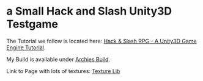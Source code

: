 # a Small Hack and Slash Unity3D Testgame


The Tutorial we follow is located here: [Hack & Slash RPG - A Unity3D Game Engine Tutorial](http://www.burgzergarcade.com/hack-slash-rpg-unity3d-game-engine-tutorial).


My Build is available under [Archies Build](http://www.is-a-geek.ch/hack-and-slash/ArchieBuild/ArchieBuild.html).

Link to Page with lots of textures: [Texture Lib](http://texturelib.com/)
